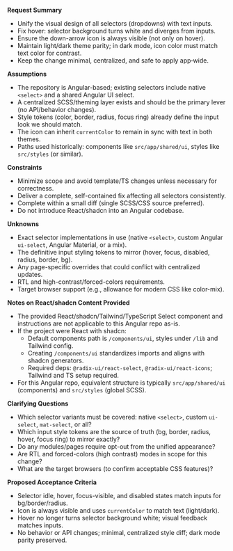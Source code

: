 **Request Summary**
- Unify the visual design of all selectors (dropdowns) with text inputs.
- Fix hover: selector background turns white and diverges from inputs.
- Ensure the down-arrow icon is always visible (not only on hover).
- Maintain light/dark theme parity; in dark mode, icon color must match text color for contrast.
- Keep the change minimal, centralized, and safe to apply app‑wide.

**Assumptions**
- The repository is Angular-based; existing selectors include native `<select>` and a shared Angular UI select.
- A centralized SCSS/theming layer exists and should be the primary lever (no API/behavior changes).
- Style tokens (color, border, radius, focus ring) already define the input look we should match.
- The icon can inherit `currentColor` to remain in sync with text in both themes.
- Paths used historically: components like `src/app/shared/ui`, styles like `src/styles` (or similar).

**Constraints**
- Minimize scope and avoid template/TS changes unless necessary for correctness.
- Deliver a complete, self-contained fix affecting all selectors consistently.
- Complete within a small diff (single SCSS/CSS source preferred).
- Do not introduce React/shadcn into an Angular codebase.

**Unknowns**
- Exact selector implementations in use (native `<select>`, custom Angular `ui-select`, Angular Material, or a mix).
- The definitive input styling tokens to mirror (hover, focus, disabled, radius, border, bg).
- Any page-specific overrides that could conflict with centralized updates.
- RTL and high-contrast/forced-colors requirements.
- Target browser support (e.g., allowance for modern CSS like color-mix).

**Notes on React/shadcn Content Provided**
- The provided React/shadcn/Tailwind/TypeScript Select component and instructions are not applicable to this Angular repo as-is.
- If the project were React with shadcn:
  - Default components path is `/components/ui`, styles under `/lib` and Tailwind config.
  - Creating `/components/ui` standardizes imports and aligns with shadcn generators.
  - Required deps: `@radix-ui/react-select`, `@radix-ui/react-icons`; Tailwind and TS setup required.
- For this Angular repo, equivalent structure is typically `src/app/shared/ui` (components) and `src/styles` (global SCSS).

**Clarifying Questions**
- Which selector variants must be covered: native `<select>`, custom `ui-select`, `mat-select`, or all?
- Which input style tokens are the source of truth (bg, border, radius, hover, focus ring) to mirror exactly?
- Do any modules/pages require opt-out from the unified appearance?
- Are RTL and forced-colors (high contrast) modes in scope for this change?
- What are the target browsers (to confirm acceptable CSS features)?

**Proposed Acceptance Criteria**
- Selector idle, hover, focus-visible, and disabled states match inputs for bg/border/radius.
- Icon is always visible and uses `currentColor` to match text (light/dark).
- Hover no longer turns selector background white; visual feedback matches inputs.
- No behavior or API changes; minimal, centralized style diff; dark mode parity preserved.